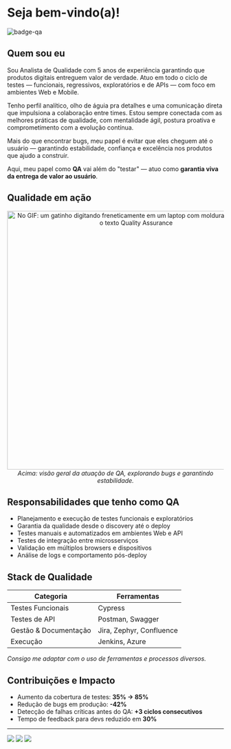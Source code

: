 
<!--div align="center">
  <a href="https://github.com/jheannyc">
  <img height="180em" src="https://github-readme-stats.vercel.app/api?username=jheannyc&show_icons=true&theme=midnight-purple&include_all_commits=true&count_private=true"/>
  <img height="180em" src="https://github-readme-stats.vercel.app/api/top-langs/?username=jheannyc&layout=compact&langs_count=7&theme=midnight-purple"/>
</div
  
  #### Languages, frameworks and other tools then I know:
<div style="display: inline_block">
  <img align="center" alt="Rafa-Js" height="30" width="40" src="https://cdn.jsdelivr.net/gh/devicons/devicon/icons/java/java-original.svg">
  <img align="center" alt="Rafa-Js" height="30" width="40" src="https://cdn.jsdelivr.net/gh/devicons/devicon/icons/spring/spring-original.svg">
  <img align="center" alt="Rafa-Js" height="30" width="30" src="https://www.vectorlogo.zone/logos/getpostman/getpostman-icon.svg">
  <img align="center" alt="Rafa-Js" height="30" width="40" src="https://cdn.jsdelivr.net/gh/devicons/devicon/icons/postgresql/postgresql-plain-wordmark.svg">
  <img align="center" alt="Rafa-Js" height="30" width="40" src="https://cdn.jsdelivr.net/gh/devicons/devicon/icons/vscode/vscode-original.svg">
  <img align="center" alt="Rafa-Js" height="30" width="30" src="https://cdn.worldvectorlogo.com/logos/azure-1.svg">
  <img align="center" alt="Rafa-Js" height="30" width="30" src="https://cdn.worldvectorlogo.com/logos/jira-1.svg">
  <img align="center" alt="Rafa-Js" height="30" width="30" src="https://cdn.worldvectorlogo.com/logos/confluence-1.svg">

</div>-->
  
  # Seja bem-vindo(a)!

![badge-qa](https://img.shields.io/badge/quality-assured-%2300b894?style=flat&logo=checkmarx&logoColor=white)
<!--![badge-status](https://img.shields.io/badge/status-em%20andamento-yellow) 
![badge-tested](https://img.shields.io/badge/tested%20with-❤%20%20Postman%20%7C%20Cypress-blue)-->

## Quem sou eu

Sou Analista de Qualidade com 5 anos de experiência garantindo que produtos digitais entreguem valor de verdade. Atuo em todo o ciclo de testes — funcionais, regressivos, exploratórios e de APIs — com foco em ambientes Web e Mobile.

Tenho perfil analítico, olho de águia pra detalhes e uma comunicação direta que impulsiona a colaboração entre times. Estou sempre conectada com as melhores práticas de qualidade, com mentalidade ágil, postura proativa e comprometimento com a evolução contínua.

Mais do que encontrar bugs, meu papel é evitar que eles cheguem até o usuário — garantindo estabilidade, confiança e excelência nos produtos que ajudo a construir.

Aqui, meu papel como **QA** vai além do "testar" — atuo como **garantia viva da entrega de valor ao usuário**.


##  Qualidade em ação

<div align="center">
  <img alt="No GIF: um gatinho digitando freneticamente em um laptop com moldura de likes com o texto Quality Assurance" src="https://media0.giphy.com/media/v1.Y2lkPTc5MGI3NjExa2p2N2wxNjdyN3dycTgxZ25iMTFiZHpwZXprMWtyNHV3MzN5Z2lyZCZlcD12MV9pbnRlcm5hbF9naWZfYnlfaWQmY3Q9Zw/3o7WTL4qQCbbLLV2Pm/giphy.gif" width="600" />
   <br><i>Acima: visão geral da atuação de QA, explorando bugs e garantindo estabilidade.</i>
</div>




## Responsabilidades que tenho como QA

- Planejamento e execução de testes funcionais e exploratórios
- Garantia da qualidade desde o discovery até o deploy
- Testes manuais e automatizados em ambientes Web e API
- Testes de integração entre microsserviços
- Validação em múltiplos browsers e dispositivos
- Análise de logs e comportamento pós-deploy


## Stack de Qualidade

| Categoria              | Ferramentas                   |
|------------------------|-------------------------------|
| Testes Funcionais      | Cypress                       |
| Testes de API          | Postman, Swagger              |
| Gestão & Documentação  | Jira, Zephyr, Confluence      |
| Execução               | Jenkins, Azure                |

*Consigo me adaptar com o uso de ferramentas e processos diversos.*


## Contribuições e Impacto

- Aumento da cobertura de testes: **35% → 85%**
- Redução de bugs em produção: **-42%**
- Detecção de falhas críticas antes do QA: **+3 ciclos consecutivos**
- Tempo de feedback para devs reduzido em **30%**

---

<div> 
    <a href="https://www.linkedin.com/in/jeane-cardoso-5b267741/" target="_blank"><img src="https://img.shields.io/badge/-LinkedIn-%230077B5?style=for-the-badge&logo=linkedin&logoColor=white" target="_blank"></a> 
    <a href = "mailto:jeanecardoso.qa@gmail.com"><img src="https://img.shields.io/badge/-Gmail-%23333?style=for-the-badge&logo=gmail&logoColor=white" target="_blank"></a>
    <a href="https://instagram.com/jheannyc" target="_blank"><img src="https://img.shields.io/badge/-Instagram-%23E4405F?style=for-the-badge&logo=instagram&logoColor=white" target="_blank"></a>

<!--   ![snake gif](https://github.com/JheannyC/jheannyc/blob/output/github-contribution-grid-snake.svg) -->
 
</div>
